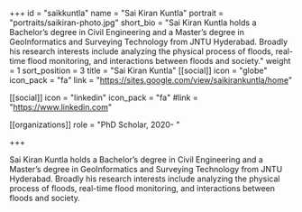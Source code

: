 +++
id = "saikkuntla"
name = "Sai Kiran Kuntla"
portrait = "portraits/saikiran-photo.jpg"
short_bio = "Sai Kiran Kuntla holds a Bachelor’s degree in Civil Engineering and a Master’s degree in GeoInformatics and Surveying Technology from JNTU Hyderabad. Broadly his research interests include analyzing the physical process of floods, real-time flood monitoring, and interactions between floods and society."
weight = 1
sort_position = 3
title = "Sai Kiran Kuntla"
[[social]]
    icon = "globe"
    icon_pack = "fa"
    link = "https://sites.google.com/view/saikirankuntla/home"

[[social]]
    icon = "linkedin"
    icon_pack = "fa"
    #link = "https://www.linkedin.com"

[[organizations]]
    role = "PhD Scholar, 2020- "

+++

Sai Kiran Kuntla holds a Bachelor’s degree in Civil Engineering and a Master’s degree in GeoInformatics and Surveying Technology from JNTU Hyderabad. Broadly his research interests include analyzing the physical process of floods, real-time flood monitoring, and interactions between floods and society.
